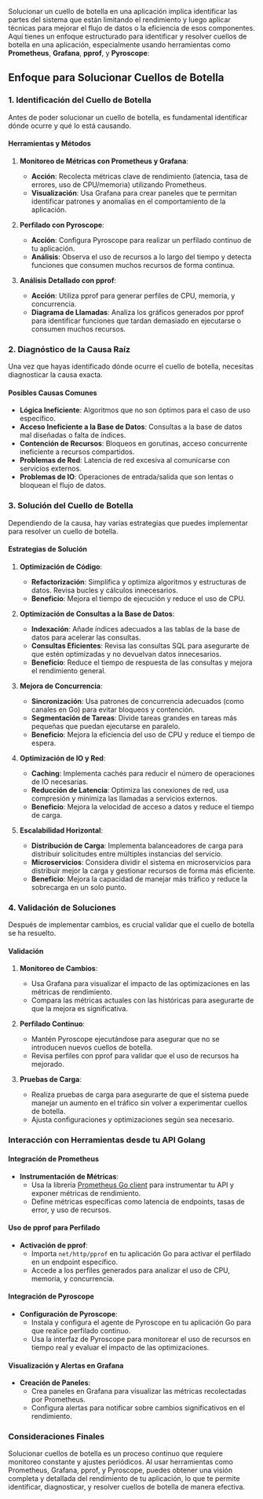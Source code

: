 Solucionar un cuello de botella en una aplicación implica identificar las partes del sistema que están limitando el rendimiento y luego aplicar técnicas para mejorar el flujo de datos o la eficiencia de esos componentes. Aquí tienes un enfoque estructurado para identificar y resolver cuellos de botella en una aplicación, especialmente usando herramientas como **Prometheus**, **Grafana**, **pprof**, y **Pyroscope**:

## Enfoque para Solucionar Cuellos de Botella

### 1. Identificación del Cuello de Botella

Antes de poder solucionar un cuello de botella, es fundamental identificar dónde ocurre y qué lo está causando.

#### Herramientas y Métodos

1. **Monitoreo de Métricas con Prometheus y Grafana**:
   - **Acción**: Recolecta métricas clave de rendimiento (latencia, tasa de errores, uso de CPU/memoria) utilizando Prometheus.
   - **Visualización**: Usa Grafana para crear paneles que te permitan identificar patrones y anomalías en el comportamiento de la aplicación.

2. **Perfilado con Pyroscope**:
   - **Acción**: Configura Pyroscope para realizar un perfilado continuo de tu aplicación.
   - **Análisis**: Observa el uso de recursos a lo largo del tiempo y detecta funciones que consumen muchos recursos de forma continua.

3. **Análisis Detallado con pprof**:
   - **Acción**: Utiliza pprof para generar perfiles de CPU, memoria, y concurrencia.
   - **Diagrama de Llamadas**: Analiza los gráficos generados por pprof para identificar funciones que tardan demasiado en ejecutarse o consumen muchos recursos.

### 2. Diagnóstico de la Causa Raíz

Una vez que hayas identificado dónde ocurre el cuello de botella, necesitas diagnosticar la causa exacta.

#### Posibles Causas Comunes

- **Lógica Ineficiente**: Algoritmos que no son óptimos para el caso de uso específico.
- **Acceso Ineficiente a la Base de Datos**: Consultas a la base de datos mal diseñadas o falta de índices.
- **Contención de Recursos**: Bloqueos en gorutinas, acceso concurrente ineficiente a recursos compartidos.
- **Problemas de Red**: Latencia de red excesiva al comunicarse con servicios externos.
- **Problemas de IO**: Operaciones de entrada/salida que son lentas o bloquean el flujo de datos.

### 3. Solución del Cuello de Botella

Dependiendo de la causa, hay varias estrategias que puedes implementar para resolver un cuello de botella.

#### Estrategias de Solución

1. **Optimización de Código**:
   - **Refactorización**: Simplifica y optimiza algoritmos y estructuras de datos. Revisa bucles y cálculos innecesarios.
   - **Beneficio**: Mejora el tiempo de ejecución y reduce el uso de CPU.

2. **Optimización de Consultas a la Base de Datos**:
   - **Indexación**: Añade índices adecuados a las tablas de la base de datos para acelerar las consultas.
   - **Consultas Eficientes**: Revisa las consultas SQL para asegurarte de que estén optimizadas y no devuelvan datos innecesarios.
   - **Beneficio**: Reduce el tiempo de respuesta de las consultas y mejora el rendimiento general.

3. **Mejora de Concurrencia**:
   - **Sincronización**: Usa patrones de concurrencia adecuados (como canales en Go) para evitar bloqueos y contención.
   - **Segmentación de Tareas**: Divide tareas grandes en tareas más pequeñas que puedan ejecutarse en paralelo.
   - **Beneficio**: Mejora la eficiencia del uso de CPU y reduce el tiempo de espera.

4. **Optimización de IO y Red**:
   - **Caching**: Implementa cachés para reducir el número de operaciones de IO necesarias.
   - **Reducción de Latencia**: Optimiza las conexiones de red, usa compresión y minimiza las llamadas a servicios externos.
   - **Beneficio**: Mejora la velocidad de acceso a datos y reduce el tiempo de carga.

5. **Escalabilidad Horizontal**:
   - **Distribución de Carga**: Implementa balanceadores de carga para distribuir solicitudes entre múltiples instancias del servicio.
   - **Microservicios**: Considera dividir el sistema en microservicios para distribuir mejor la carga y gestionar recursos de forma más eficiente.
   - **Beneficio**: Mejora la capacidad de manejar más tráfico y reduce la sobrecarga en un solo punto.

### 4. Validación de Soluciones

Después de implementar cambios, es crucial validar que el cuello de botella se ha resuelto.

#### Validación

1. **Monitoreo de Cambios**:
   - Usa Grafana para visualizar el impacto de las optimizaciones en las métricas de rendimiento.
   - Compara las métricas actuales con las históricas para asegurarte de que la mejora es significativa.

2. **Perfilado Continuo**:
   - Mantén Pyroscope ejecutándose para asegurar que no se introducen nuevos cuellos de botella.
   - Revisa perfiles con pprof para validar que el uso de recursos ha mejorado.

3. **Pruebas de Carga**:
   - Realiza pruebas de carga para asegurarte de que el sistema puede manejar un aumento en el tráfico sin volver a experimentar cuellos de botella.
   - Ajusta configuraciones y optimizaciones según sea necesario.

### Interacción con Herramientas desde tu API Golang

#### Integración de Prometheus

- **Instrumentación de Métricas**: 
  - Usa la librería [Prometheus Go client](https://github.com/prometheus/client_golang) para instrumentar tu API y exponer métricas de rendimiento.
  - Define métricas específicas como latencia de endpoints, tasas de error, y uso de recursos.

#### Uso de pprof para Perfilado

- **Activación de pprof**:
  - Importa `net/http/pprof` en tu aplicación Go para activar el perfilado en un endpoint específico.
  - Accede a los perfiles generados para analizar el uso de CPU, memoria, y concurrencia.

#### Integración de Pyroscope

- **Configuración de Pyroscope**:
  - Instala y configura el agente de Pyroscope en tu aplicación Go para que realice perfilado continuo.
  - Usa la interfaz de Pyroscope para monitorear el uso de recursos en tiempo real y evaluar el impacto de las optimizaciones.

#### Visualización y Alertas en Grafana

- **Creación de Paneles**:
  - Crea paneles en Grafana para visualizar las métricas recolectadas por Prometheus.
  - Configura alertas para notificar sobre cambios significativos en el rendimiento.

### Consideraciones Finales

Solucionar cuellos de botella es un proceso continuo que requiere monitoreo constante y ajustes periódicos. Al usar herramientas como Prometheus, Grafana, pprof, y Pyroscope, puedes obtener una visión completa y detallada del rendimiento de tu aplicación, lo que te permite identificar, diagnosticar, y resolver cuellos de botella de manera efectiva.